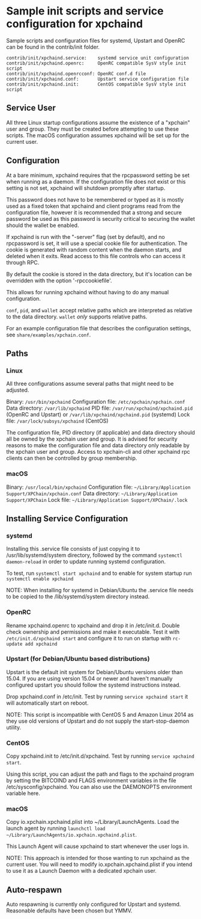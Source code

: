 Sample init scripts and service configuration for xpchaind
==========================================================

Sample scripts and configuration files for systemd, Upstart and OpenRC
can be found in the contrib/init folder.

    contrib/init/xpchaind.service:    systemd service unit configuration
    contrib/init/xpchaind.openrc:     OpenRC compatible SysV style init script
    contrib/init/xpchaind.openrcconf: OpenRC conf.d file
    contrib/init/xpchaind.conf:       Upstart service configuration file
    contrib/init/xpchaind.init:       CentOS compatible SysV style init script

Service User
---------------------------------

All three Linux startup configurations assume the existence of a "xpchain" user
and group.  They must be created before attempting to use these scripts.
The macOS configuration assumes xpchaind will be set up for the current user.

Configuration
---------------------------------

At a bare minimum, xpchaind requires that the rpcpassword setting be set
when running as a daemon.  If the configuration file does not exist or this
setting is not set, xpchaind will shutdown promptly after startup.

This password does not have to be remembered or typed as it is mostly used
as a fixed token that xpchaind and client programs read from the configuration
file, however it is recommended that a strong and secure password be used
as this password is security critical to securing the wallet should the
wallet be enabled.

If xpchaind is run with the "-server" flag (set by default), and no rpcpassword is set,
it will use a special cookie file for authentication. The cookie is generated with random
content when the daemon starts, and deleted when it exits. Read access to this file
controls who can access it through RPC.

By default the cookie is stored in the data directory, but it's location can be overridden
with the option '-rpccookiefile'.

This allows for running xpchaind without having to do any manual configuration.

`conf`, `pid`, and `wallet` accept relative paths which are interpreted as
relative to the data directory. `wallet` *only* supports relative paths.

For an example configuration file that describes the configuration settings,
see `share/examples/xpchain.conf`.

Paths
---------------------------------

### Linux

All three configurations assume several paths that might need to be adjusted.

Binary:              `/usr/bin/xpchaind`
Configuration file:  `/etc/xpchain/xpchain.conf`
Data directory:      `/var/lib/xpchaind`
PID file:            `/var/run/xpchaind/xpchaind.pid` (OpenRC and Upstart) or `/var/lib/xpchaind/xpchaind.pid` (systemd)
Lock file:           `/var/lock/subsys/xpchaind` (CentOS)

The configuration file, PID directory (if applicable) and data directory
should all be owned by the xpchain user and group.  It is advised for security
reasons to make the configuration file and data directory only readable by the
xpchain user and group.  Access to xpchain-cli and other xpchaind rpc clients
can then be controlled by group membership.

### macOS

Binary:              `/usr/local/bin/xpchaind`
Configuration file:  `~/Library/Application Support/XPChain/xpchain.conf`
Data directory:      `~/Library/Application Support/XPChain`
Lock file:           `~/Library/Application Support/XPChain/.lock`

Installing Service Configuration
-----------------------------------

### systemd

Installing this .service file consists of just copying it to
/usr/lib/systemd/system directory, followed by the command
`systemctl daemon-reload` in order to update running systemd configuration.

To test, run `systemctl start xpchaind` and to enable for system startup run
`systemctl enable xpchaind`

NOTE: When installing for systemd in Debian/Ubuntu the .service file needs to be copied to the /lib/systemd/system directory instead.

### OpenRC

Rename xpchaind.openrc to xpchaind and drop it in /etc/init.d.  Double
check ownership and permissions and make it executable.  Test it with
`/etc/init.d/xpchaind start` and configure it to run on startup with
`rc-update add xpchaind`

### Upstart (for Debian/Ubuntu based distributions)

Upstart is the default init system for Debian/Ubuntu versions older than 15.04. If you are using version 15.04 or newer and haven't manually configured upstart you should follow the systemd instructions instead.

Drop xpchaind.conf in /etc/init.  Test by running `service xpchaind start`
it will automatically start on reboot.

NOTE: This script is incompatible with CentOS 5 and Amazon Linux 2014 as they
use old versions of Upstart and do not supply the start-stop-daemon utility.

### CentOS

Copy xpchaind.init to /etc/init.d/xpchaind. Test by running `service xpchaind start`.

Using this script, you can adjust the path and flags to the xpchaind program by
setting the BITCOIND and FLAGS environment variables in the file
/etc/sysconfig/xpchaind. You can also use the DAEMONOPTS environment variable here.

### macOS

Copy io.xpchain.xpchaind.plist into ~/Library/LaunchAgents. Load the launch agent by
running `launchctl load ~/Library/LaunchAgents/io.xpchain.xpchaind.plist`.

This Launch Agent will cause xpchaind to start whenever the user logs in.

NOTE: This approach is intended for those wanting to run xpchaind as the current user.
You will need to modify io.xpchain.xpchaind.plist if you intend to use it as a
Launch Daemon with a dedicated xpchain user.

Auto-respawn
-----------------------------------

Auto respawning is currently only configured for Upstart and systemd.
Reasonable defaults have been chosen but YMMV.
